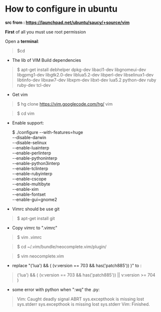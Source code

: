 # How to configure in ubuntu


**__src from : https://launchpad.net/ubuntu/saucy/+source/vim__**

__First__ of all you must use root permission

Open a __terminal__:
> $cd

- The lib of VIM Build dependencies

> $ apt-get install debhelper dpkg-dev libacl1-dev libgnomeui-dev \
    libgpmg1-dev libgtk2.0-dev liblua5.2-dev libperl-dev libselinux1-dev \
    libtinfo-dev libxaw7-dev libxpm-dev libxt-dev lua5.2 python-dev ruby ruby-dev tcl-dev

- Get vim

> $ hg clone https://vim.googlecode.com/hg/ vim

> $ cd vim

- Enable support:

  $ ./configure --with-features=huge \
                --disable-darwin \
                --disable-selinux \
                --enable-luainterp \
                --enable-perlinterp \
                --enable-pythoninterp \
                --enable-python3interp \
                --enable-tclinterp \
                --enable-rubyinterp \
                --enable-cscope \
                --enable-multibyte \
                --enable-xim \
                --enable-fontset \
                --enable-gui=gnome2
              
- Vimrc should be use git

> $ apt-get install git

- Copy vimrc to ".vimrc"

> $ vim .vimrc


> $ cd ~/.vim/bundle/neocomplete.vim/plugin/

> $ vim neocomplete.vim

- replace "('lua') && ( (v:version == 703 && has('patch885')) )" to :

> ('lua') && ( (v:version == 703 && has('patch885')) || v:version >= 704 )

- some error with python when ":wq" the .py:

>  Vim: Caught deadly signal ABRT
sys.excepthook is missing
lost sys.stderr
sys.excepthook is missing
lost sys.stderr
Vim: Finished.
